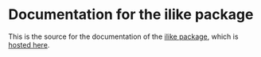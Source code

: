 # Documentation for the ilike package

This is the source for the documentation of the [ilike package](https://github.com/richardgeveritt/ilike), which is [hosted here](https://richardgeveritt.github.io/ilike_documentation/).
